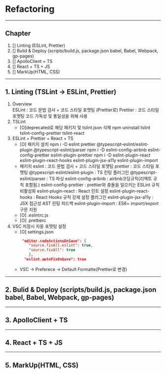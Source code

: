 # Refactoring

---

## Chapter

1. [] Linting (ESLint, Prettier)
2. [] Bulid & Deploy (scripts/build.js, package.json babel, Babel, Webpack, gp-pages)
3. [] ApolloClient + TS
4. [] React + TS + JS
5. [] MarkUp(HTML, CSS)

---

## 1. Linting (TSLint -> ESLint, Prettier)

1. Overview  
   ESLint : 코드 문법 검사 + 코드 스타일 포맷팅 (Prettier로)
   Prettier : 코드 스타일 포맷팅
   코드 가독성 및 통일성을 위해 사용
2. TSLint
   - [O]deprecated로 해당 패키지 및 tslint.json 삭제
     npm uninstall tslint tslint-config-prettier tslint-react
3. ESLint + Prettier + React + TS
   - [O] 패키지 설치
     npm i -D eslint prettier @typescript-eslint/eslint-plugin @typescript-eslint/parser
     npm i -D eslint-config-airbnb eslint-config-prettier eslint-plugin-prettier
     npm i -D eslint-plugin-react eslint-plugin-react-hooks eslint-plugin-jsx-a11y eslint-plugin-import
   - 패키지
     eslint : 코드 문법 검사 + 코드 스타일 포맷팅
     prettier : 코드 스타일 포맷팅
     @typescript-eslint/eslint-plugin : TS 린팅 플러그인
     @typescript-eslint/parser : TS 파싱
     eslint-config-aribnb : airbnb코딩규칙(리액트 규칙 포함됨.)
     eslint-config-prettier : prettier와 충돌을 일으키는 ESLint 규칙 비활성화
     eslint-plugin-react : React 린트 설정
     eslint-plugin-react-hooks : React Hooks 규칙 강제 설정 플러그인
     eslint-plugin-jsx-a11y : JSX 접근성 AST 린팅 피드백
     eslint-plugin-import : ES6+ import/export 구문 지원
   - [O] .eslintrc.js
   - [O] .prettierc
4. VSC 저장시 자동 포맷팅 설정
   - [O] settings.json
     ```json
      "editor.codeActionsOnSave": {
         "source.fixAll.eslint": true,
         "source.fixAll": true
         },
       "eslint.autoFixOnSave": true
     ```
   - VSC -> Preferece -> Default Formatte(Prettier로 변경)

---

## 2. Bulid & Deploy (scripts/build.js, package.json babel, Babel, Webpack, gp-pages)

---

## 3. ApolloClient + TS

---

## 4. React + TS + JS

---

## 5. MarkUp(HTML, CSS)
